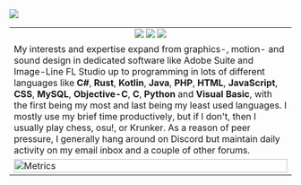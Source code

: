 <img src="https://telegra.ph/file/8c8d914d2d1c615fc30eb.jpg">
<table>
  <tr>
    <td align=center>
      <img src="https://hits.seeyoufarm.com/api/count/incr/badge.svg?url=https%3A%2F%2Fgithub.com%2FUWU-TEAM&icon=github.svg&icon_color=%23FFFFFF&title=hits&edge_flat=false">
      <img src="https://img.shields.io/github/followers/UWU-TEAM">
      <img src="https://img.shields.io/github/stars/UWU-TEAM?style=social">
    </td>
  </tr>
  <tr>
    <td>
      My interests and expertise expand from graphics-, motion- and sound design in dedicated software like Adobe Suite and Image-Line FL Studio up to programming in lots of different languages like <b>C#</b>, <b>Rust</b>, <b>Kotlin</b>, <b>Java</b>, <b>PHP</b>, <b>HTML</b>, <b>JavaScript</b>, <b>CSS</b>, <b>MySQL</b>, <b>Objective-C</b>, <b>C</b>, <b>Python</b> and <b>Visual Basic</b>, with the first
      being my most and last being my least used languages. I mostly use my brief time productively, but if I don't, then I usually play chess, osu!, or Krunker.
      As a reason of peer pressure, I generally hang around on Discord but maintain daily activity on my email inbox and a couple of other forums.
  </td>
</tr>
<tr>
  <td>
    <img src="https://github.com/UWU-TEAM/.github/blob/main/github-metrics.svg" alt="Metrics" width="100%">
  </td>
</tr>
<tr>
</table>
